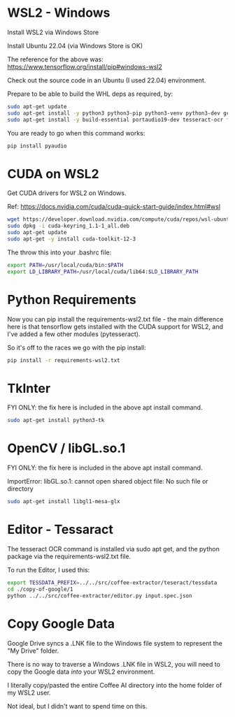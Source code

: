 # WSL2 - Windows

Install WSL2 via Windows Store

Install Ubuntu 22.04 (via Windows Store is OK)

The reference for the above was: https://www.tensorflow.org/install/pip#windows-wsl2

Check out the source code in an Ubuntu (I used 22.04) environment.

Prepare to be able to build the WHL deps as required, by: 

```bash
sudo apt-get update
sudo apt-get install -y python3 python3-pip python3-venv python3-dev gcc
sudo apt-get install -y build-essential portaudio19-dev tesseract-ocr ffmpeg python3-tk libgl1-mesa-glx
```

You are ready to go when this command works:

```bash
pip install pyaudio
```

# CUDA on WSL2

Get CUDA drivers for WSL2 on Windows. 

Ref: https://docs.nvidia.com/cuda/cuda-quick-start-guide/index.html#wsl

```bash
wget https://developer.download.nvidia.com/compute/cuda/repos/wsl-ubuntu/x86_64/cuda-keyring_1.1-1_all.deb
sudo dpkg -i cuda-keyring_1.1-1_all.deb
sudo apt-get update
sudo apt-get -y install cuda-toolkit-12-3
```

The throw this into your .bashrc file:

```bash
export PATH=/usr/local/cuda/bin:$PATH
export LD_LIBRARY_PATH=/usr/local/cuda/lib64:$LD_LIBRARY_PATH
```
    

# Python Requirements 

Now you can pip install the requirements-wsl2.txt file - the main difference here is that
tensorflow gets installed with the CUDA support for WSL2, and I've added a few other modules (pytesseract).  
 
So it's off to the races we go with the pip install:
```bash
pip install -r requirements-wsl2.txt
```

# TkInter

FYI ONLY: the fix here is included in the above apt install command. 

```bash
sudo apt-get install python3-tk
```

# OpenCV / libGL.so.1

FYI ONLY: the fix here is included in the above apt install command.

ImportError: libGL.so.1: cannot open shared object file: No such file or directory

```bash
sudo apt-get install libgl1-mesa-glx
```

# Editor - Tessaract

The tesseract OCR command is installed via sudo apt get, and the python package via the requirements-wsl2.txt file.  

To run the Editor, I used this: 

```bash
export TESSDATA_PREFIX=../../src/coffee-extractor/teseract/tessdata
cd ./copy-of-google/1
python ../../src/coffee-extractor/editor.py input.spec.json
```

# Copy Google Data

Google Drive syncs a .LNK file to the Windows file system to represent the "My Drive" folder.

There is no way to traverse a Windows .LNK file in WSL2, you will need to copy the 
Google data *into* your WSL2 environment.  

I literally copy/pasted the entire Coffee AI directory into the home folder of my WSL2 user.

Not ideal, but I didn't want to spend time on this.
